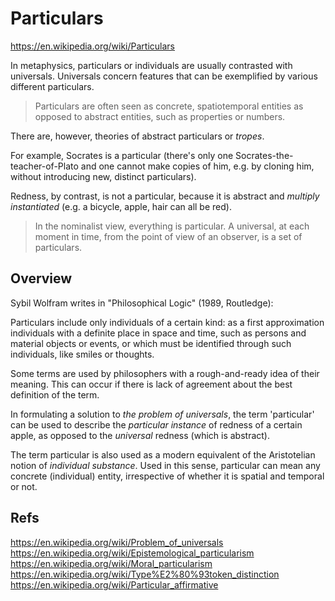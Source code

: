 # Particulars

https://en.wikipedia.org/wiki/Particulars

In metaphysics, particulars or individuals are usually contrasted with universals. Universals concern features that can be exemplified by various different particulars.
>Particulars are often seen as concrete, spatiotemporal entities as opposed to abstract entities, such as properties or numbers.

There are, however, theories of abstract particulars or *tropes*. 

For example, Socrates is a particular (there's only one Socrates-the-teacher-of-Plato and one cannot make copies of him, e.g. by cloning him, without introducing new, distinct particulars). 

Redness, by contrast, is not a particular, because it is abstract and *multiply instantiated* (e.g. a bicycle, apple, hair can all be red).

>In the nominalist view, everything is particular. A universal, at each moment in time, from the point of view of an observer, is a set of particulars.

## Overview

Sybil Wolfram writes in "Philosophical Logic" (1989, Routledge):

  Particulars include only individuals of a certain kind: as a first approximation individuals with a definite place in space and time, such as persons and material objects or events, or which must be identified through such individuals, like smiles or thoughts.

Some terms are used by philosophers with a rough-and-ready idea of their meaning. This can occur if there is lack of agreement about the best definition of the term. 

In formulating a solution to *the problem of universals*, the term 'particular' can be used to describe the *particular instance* of redness of a certain apple, as opposed to the *universal* redness (which is abstract).

The term particular is also used as a modern equivalent of the Aristotelian notion of *individual substance*. Used in this sense, particular can mean any concrete (individual) entity, irrespective of whether it is spatial and temporal or not.


## Refs

https://en.wikipedia.org/wiki/Problem_of_universals
https://en.wikipedia.org/wiki/Epistemological_particularism
https://en.wikipedia.org/wiki/Moral_particularism
https://en.wikipedia.org/wiki/Type%E2%80%93token_distinction
https://en.wikipedia.org/wiki/Particular_affirmative
